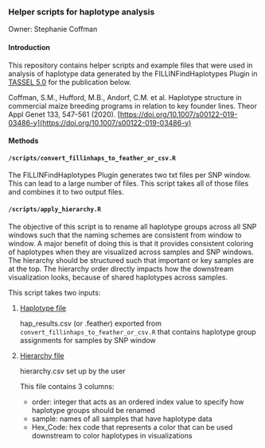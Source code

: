 ### Helper scripts for haplotype analysis
Owner: Stephanie Coffman


#### **Introduction**

This repository contains helper scripts and example files that were used in analysis of haplotype data generated by the FILLINFindHaplotypes Plugin in [TASSEL 5.0](https://tassel.bitbucket.io/) for the publication below.

Coffman, S.M., Hufford, M.B., Andorf, C.M. et al. Haplotype structure in commercial maize breeding programs in relation to key founder lines. Theor Appl Genet 133, 547-561 (2020). [https://doi.org/10.1007/s00122-019-03486-y](https://doi.org/10.1007/s00122-019-03486-y)


#### **Methods**

#### **`/scripts/convert_fillinhaps_to_feather_or_csv.R`**

The FILLINFindHaplotypes Plugin generates two txt files per SNP window. This can lead to a large number of files. This script takes all of those files and combines it to two output files. 


#### **`/scripts/apply_hierarchy.R`**

The objective of this script is to rename all haplotype groups across all SNP windows such that the naming schemes are consistent from window to window. A major benefit of doing this is that it provides consistent coloring of haplotypes when they are visualized across samples and SNP windows. The hierarchy should be structured such that important or key samples are at the top. The hierarchy order directly impacts how the downstream visualization looks, because of shared haplotypes across samples.

This script takes two inputs: 

1. <u>Haplotype file</u>

    hap_results.csv (or .feather) exported from `convert_fillinhaps_to_feather_or_csv.R` that contains haplotype group assignments for samples by SNP window

2. <u>Hierarchy file</u>

    hierarchy.csv set up by the user

    This file contains 3 columns: 

    - order: integer that acts as an ordered index value to specify how haplotype groups should be renamed
    - sample: names of all samples that have haplotype data
    - Hex_Code: hex code that represents a color that can be used downstream to color haplotypes in visualizations